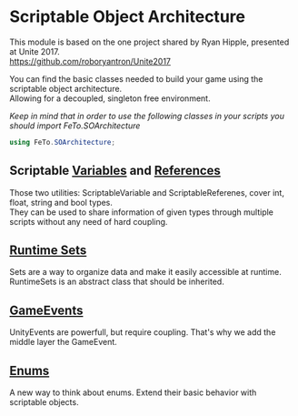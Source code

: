 # Scriptable Object Architecture

This module is based on the one project shared by Ryan Hipple, presented at Unite 2017.  
https://github.com/roboryantron/Unite2017

You can find the basic classes needed to build your game using the scriptable object architecture.  
Allowing for a decoupled, singleton free environment.

_Keep in mind that in order to use the following classes in your scripts you should import FeTo.SOArchitecture_

```c#
using FeTo.SOArchitecture;
```

## Scriptable [Variables](/Assets/FeTo/SO_Architecture/ScriptableVariables) and [References](/Assets/FeTo/SO_Architecture/ScriptableReferences)

Those two utilities: ScriptableVariable and ScriptableReferenes, cover int, float, string and bool types.  
They can be used to share information of given types through multiple scripts without any need of hard coupling.

## [Runtime Sets](/Assets/FeTo/SO_Architecture/RuntimeSet)

Sets are a way to organize data and make it easily accessible at runtime.  
RuntimeSets is an abstract class that should be inherited.

## [GameEvents](/Assets/FeTo/SO_Architecture/GameEvents)

UnityEvents are powerfull, but require coupling. That's why we add the middle layer the GameEvent.

## [Enums](/Assets/FeTo/SO_Architecture/EnumScriptableObject/)

A new way to think about enums. 
Extend their basic behavior with scriptable objects.